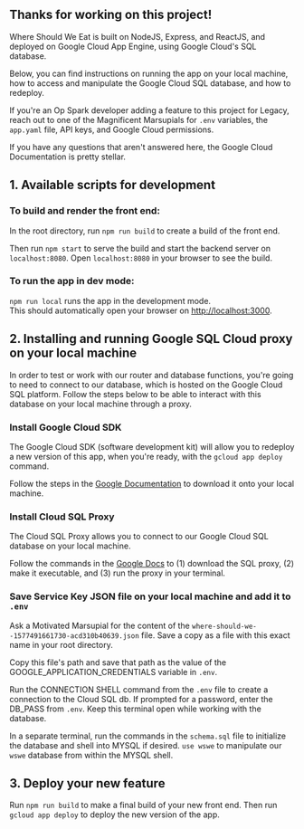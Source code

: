 ## Thanks for working on this project! 

Where Should We Eat is built on NodeJS, Express, and ReactJS, and deployed on Google Cloud App Engine, using Google Cloud's SQL database.

Below, you can find instructions on running the app on your local machine, how to access and manipulate the Google Cloud SQL database, and how to redeploy.

If you're an Op Spark developer adding a feature to this project for Legacy, reach out to one of the Magnificent Marsupials for `.env` variables, the `app.yaml` file, API keys, and Google Cloud permissions.

If you have any questions that aren't answered here, the Google Cloud Documentation is pretty stellar.

## 1. Available scripts for development

### To build and render the front end:

In the root directory, run `npm run build` to create a build of the front end.

Then run `npm start` to serve the build and start the backend server on `localhost:8080`. Open `localhost:8080` in your browser to see the build.

### To run the app in dev mode:

`npm run local` runs the app in the development mode.<br />
This should automatically open your browser on [http://localhost:3000](http://localhost:3000).

## 2. Installing and running Google SQL Cloud proxy on your local machine

In order to test or work with our router and database functions, you're going to need to connect to our database, which is hosted on the Google Cloud SQL platform. Follow the steps below to be able to interact with this database on your local machine through a proxy.

### Install Google Cloud SDK

The Google Cloud SDK (software development kit) will allow you to redeploy a new version of this app, when you're ready, with the `gcloud app deploy` command.

Follow the steps in the [Google Documentation](https://cloud.google.com/sdk/docs/downloads-interactive) to download it onto your local machine.

### Install Cloud SQL Proxy

The Cloud SQL Proxy allows you to connect to our Google Cloud SQL database on your local machine.

Follow the commands in the [Google Docs](https://cloud.google.com/sql/docs/mysql/connect-external-app#proxy) to (1) download the SQL proxy, (2) make it executable, and (3) run the proxy in your terminal.

### Save Service Key JSON file on your local machine and add it to `.env`

Ask a Motivated Marsupial for the content of the `where-should-we--1577491661730-acd310b40639.json` file. Save a copy as a file with this exact name in your root directory.

Copy this file's path and save that path as the value of the GOOGLE_APPLICATION_CREDENTIALS variable in `.env`.

Run the CONNECTION SHELL command from the `.env` file to create a connection to the Cloud SQL db. If prompted for a password, enter the DB_PASS from `.env`. Keep this terminal open while working with the database.

In a separate terminal, run the commands in the `schema.sql` file to initialize the database and shell into MYSQL if desired. `use wswe` to manipulate our `wswe` database from within the MYSQL shell.

## 3. Deploy your new feature

Run `npm run build` to make a final build of your new front end. Then run `gcloud app deploy` to deploy the new version of the app.